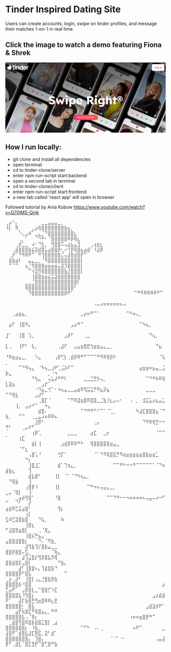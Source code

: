 # Tinder Inspired Dating Site

Users can create accounts, login, swipe on tinder profiles, and message their matches 1-on-1 in real time.

## Click the image to watch a demo featuring Fiona & Shrek

[<img src="https://github.com/Kamal2079/Tinder-Inspired-Dating-Site/blob/main/Home%20Screen.jpg" width="600">](https://drive.google.com/file/d/1Vr9u7-PsRoJYKh-YDJpq27BHHsG3HYUv/view?usp=sharing)

## How I run locally:
  - git clone and install all dependencies
  - open terminal
  - cd to tinder-clone/server
  - enter npm run-script start:backend
  - open a second tab in terminal
  - cd to tinder-clone/client
  - enter npm run-script start:frontend
  - a new tab called 'react app' will open in browser

Followed tutorial by Ania Kubow https://www.youtube.com/watch?v=Q70IMS-Qnjk


⢀⡴⠑⡄⠀⠀⠀⠀⠀⠀⠀⣀⣀⣤⣤⣤⣀⡀⠀⠀⠀⠀⠀⠀⠀⠀⠀⠀⠀⠀ 
⠸⡇⠀⠿⡀⠀⠀⠀⣀⡴⢿⣿⣿⣿⣿⣿⣿⣿⣷⣦⡀⠀⠀⠀⠀⠀⠀⠀⠀⠀ 
⠀⠀⠀⠀⠑⢄⣠⠾⠁⣀⣄⡈⠙⣿⣿⣿⣿⣿⣿⣿⣿⣆⠀⠀⠀⠀⠀⠀⠀⠀ 
⠀⠀⠀⠀⢀⡀⠁⠀⠀⠈⠙⠛⠂⠈⣿⣿⣿⣿⣿⠿⡿⢿⣆⠀⠀⠀⠀⠀⠀⠀ 
⠀⠀⠀⢀⡾⣁⣀⠀⠴⠂⠙⣗⡀⠀⢻⣿⣿⠭⢤⣴⣦⣤⣹⠀⠀⠀⢀⢴⣶⣆ 
⠀⠀⢀⣾⣿⣿⣿⣷⣮⣽⣾⣿⣥⣴⣿⣿⡿⢂⠔⢚⡿⢿⣿⣦⣴⣾⠁⠸⣼⡿ 
⠀⢀⡞⠁⠙⠻⠿⠟⠉⠀⠛⢹⣿⣿⣿⣿⣿⣌⢤⣼⣿⣾⣿⡟⠉⠀⠀⠀⠀⠀ 
⠀⣾⣷⣶⠇⠀⠀⣤⣄⣀⡀⠈⠻⣿⣿⣿⣿⣿⣿⣿⣿⣿⣿⡇⠀⠀⠀⠀⠀⠀ 
⠀⠉⠈⠉⠀⠀⢦⡈⢻⣿⣿⣿⣶⣶⣶⣶⣤⣽⡹⣿⣿⣿⣿⡇⠀⠀⠀⠀⠀⠀ 
⠀⠀⠀⠀⠀⠀⠀⠉⠲⣽⡻⢿⣿⣿⣿⣿⣿⣿⣷⣜⣿⣿⣿⡇⠀⠀⠀⠀⠀⠀ 
⠀⠀⠀⠀⠀⠀⠀⠀⢸⣿⣿⣷⣶⣮⣭⣽⣿⣿⣿⣿⣿⣿⣿⠀⠀⠀⠀⠀⠀⠀ 
⠀⠀⠀⠀⠀⠀⣀⣀⣈⣿⣿⣿⣿⣿⣿⣿⣿⣿⣿⣿⣿⣿⠇⠀⠀⠀⠀⠀⠀⠀ 
⠀⠀⠀⠀⠀⠀⢿⣿⣿⣿⣿⣿⣿⣿⣿⣿⣿⣿⣿⣿⣿⠃⠀⠀⠀⠀⠀⠀⠀⠀ 
⠀⠀⠀⠀⠀⠀⠀⠹⣿⣿⣿⣿⣿⣿⣿⣿⣿⣿⡿⠟⠁⠀⠀⠀⠀⠀⠀⠀⠀⠀ 
⠀⠀⠀⠀⠀⠀⠀⠀⠀⠉⠛⠻⠿⠿⠿⠿⠛⠉

⠀⠀⠀⠀⠀⠀⠀⠀⠀⠀⠀⠀⠀⠀⠀⠀⠀⠀⠀⠀⠀⠀⠀⠀⠀⠀⠀⢀⣀⣠⣤⣤⣤⣤⣤⣄⣀⠀⠀⠀⠀⠀⠀⠀⠀⠀⠀⠀⠀⠀⠀⠀⠀⠀⠀⠀⠀⠀⠀⠀⠀⠀⠀⠀⠀
⠀⠀⢀⣴⣶⣦⡀⠀⠀⠀⠀⠀⠀⠀⠀⠀⠀⠀⠀⠀⠀⠀⠀⣀⡴⠶⠛⠉⠁⠀⠀⠀⠀⠀⠀⠀⠀⠉⠓⠶⢄⡀⠀⠀⠀⠀⠀⠀⠀⠀⠀⠀⠀⠀⠀⠀⠀⠀⠀⠀⠀⠀⠀⠀⠀
⠀⣴⠏⠀⢸⣿⠻⡄⠀⠀⠀⠀⠀⠀⠀⠀⠀⠀⠀⠀⣠⡴⠛⠉⠀⠀⠀⠀⠀⠀⠀⠀⠀⠀⠀⠀⠀⠀⠀⠀⠀⠉⠳⢦⡀⠀⠀⠀⠀⠀⠀⠀⠀⠀⠀⠀⠀⠀⠀⠀⠀⠀⠀⠀⠀
⣸⠁⠀⠀⢸⣿⠀⢱⡀⠀⠀⠀⠀⠀⠀⠀⠀⠀⣠⡾⠋⠀⠀⠀⢀⣀⠀⠀⠀⠀⠀⠀⠀⠀⠀⠀⠀⠀⠀⠀⠀⠀⠀⠀⠙⢦⡀⠀⠀⠀⠀⠀⠀⠀⠀⠀⠀⠀⠀⠀⠀⠀⠀⠀⠀
⣇⢀⠀⠀⢸⠟⠃⠀⢧⡀⠀⠀⠀⠀⠀⠀⢀⣼⠏⠀⠀⣠⣤⣶⣿⣟⢳⣶⣶⣤⣄⣀⡀⠀⠀⠀⠀⠀⠀⠀⠀⠀⠀⠀⠀⠀⠙⣦⠀⠀⠀⠀⠀⠀⠀⠀⠀⠀⠀⠀⠀⠀⠀⠀⠀
⠘⠿⣶⣴⣤⣀⡀⠀⠀⠱⣄⠀⠀⠀⠀⢠⡿⢋⡇⢀⣾⡿⠿⠛⠋⠉⠉⠉⠛⠻⠿⢿⡿⠗⠀⠀⠀⠀⠀⠀⠀⠀⠀⠀⠀⠀⠀⠈⢧⡀⠀⠀⠀⠀⠀⠀⠀⠀⠀⠀⠀⠀⠀⠀⠀
⠀⠀⠀⠀⠉⠙⠻⢦⣄⠀⠈⠳⢦⣀⣰⠟⢁⣨⡵⠏⠉⠀⠀⠀⠀⠀⠀⠀⠀⠀⠀⠀⠀⠀⠀⠀⠀⠀⠀⠀⠀⣴⣶⣶⠶⣦⣤⣀⣨⡷⣄⠀⠀⠀⠀⠀⠀⠀⠀⠀⠀⠀⡀⠐⠲
⠀⠀⠀⠀⠀⠀⠀⠀⠙⢳⣄⠀⠀⢤⣥⡼⠛⠛⠇⠀⠀⠀⠀⠀⣀⣀⣉⣛⡳⢤⡀⠀⠀⠀⠀⠀⠀⠀⠀⠀⠀⠀⠀⠉⠙⠛⠷⠿⢿⣇⣽⣦⠀⠀⠀⠀⠀⠀⠀⠀⣠⡞⠁⠀⠀
⠀⠀⠀⠀⠀⠀⠀⠀⠀⠐⠹⣦⣀⢚⠁⠂⠲⢦⣤⣀⣀⣤⣶⠿⢻⣭⣭⡛⠻⣦⡽⣦⠀⠀⠀⠀⠀⠀⠀⠀⠀⠀⠀⣀⣀⣀⠀⠀⠀⠉⠙⢿⣧⠀⠀⠀⠀⠀⣠⡼⠋⠀⠀⠀⠀
⠀⠀⠀⠀⠀⠀⠀⠀⠀⠀⢀⣿⡏⠈⠀⠀⠀⠀⠀⠉⠛⠿⣽⣶⣿⠿⣿⣿⣀⣈⣷⡸⣆⡤⠤⠂⠀⠀⠠⠀⡀⠀⣺⣭⣥⡴⣦⣤⣅⠀⠀⠀⢸⡀⠀⣠⡴⠚⠉⠀⠀⠲⣄⠀⠀
⠀⠀⠀⠀⠀⠀⠀⠀⠀⠀⣾⣿⠄⠀⠀⠀⠀⠀⠀⠀⠀⠀⠀⠉⠙⠛⠛⠋⠊⠉⠁⠈⢁⡀⠀⠀⠀⠀⠀⠀⠳⣼⣏⣿⣿⣿⣦⠈⠙⢷⡀⠀⠀⠉⠉⠀⠀⢀⣀⣤⠴⠶⠿⠿⠦
⠀⠀⠀⠀⠀⠀⠀⠀⠀⣸⡿⠃⠀⠀⠀⠀⠀⠀⠀⠀⠀⠀⠀⠀⠀⠀⠀⢀⡤⠀⠀⠀⠀⠀⠀⠀⠀⠀⠀⠀⠀⠀⠙⠻⠿⢿⣛⠒⠒⢛⠃⠀⠀⠀⢀⡤⠞⠋⠀⠀⠀⠀⠀⠀⠀
⠀⠀⠀⠀⠀⠀⠀⠀⢰⡿⢁⠀⠀⠀⠀⠀⠀⠀⠀⣀⣀⣀⠀⠀⠀⠀⣴⣏⠀⠀⣀⡖⠀⠀⠀⠀⠀⠀⠀⠀⠀⠀⠀⠀⠀⠀⠈⠉⠉⠁⠀⠀⠀⢰⣏⠀⠀⠀⠀⠀⠀⠀⠀⠀⠀
⠀⠀⠀⠀⠀⠀⠀⠀⣾⡇⢸⠀⠀⠀⠀⠀⠀⣰⣾⡿⠿⠿⠛⠓⠀⠀⢿⣿⣿⣿⣿⣿⣶⣤⣀⠀⠀⠀⠀⠀⠀⠀⠀⠀⠀⠀⠀⠀⠀⠀⠀⠀⠀⠈⠋⣆⠀⠀⠀⠀⠀⠀⠀⠀⠀
⠀⠀⠀⠀⠀⠀⠀⢠⣿⢡⠘⠀⠀⠀⠀⠀⢚⡏⠁⠀⠀⠀⠀⠀⠀⠀⠀⠈⠁⠙⠻⢿⣿⣯⡛⠻⢶⣶⣶⣶⣶⣶⣿⣷⣶⣶⣁⠀⠀⠀⠀⠀⠀⠀⠀⠙⡆⠀⠀⠀⠀⠀⠀⠀⠀
⠀⠀⠀⠀⠀⠀⠀⢸⣿⣸⡁⠀⠀⠀⠀⠀⣾⠁⢙⢶⣄⡀⠀⠀⠀⠀⠀⠀⠀⠀⠀⠀⠀⠉⠉⠛⠓⠒⠒⠛⠉⠉⠉⠉⠉⠁⠈⠙⠶⣾⣷⣆⠀⠀⠀⠀⢹⠀⠀⠀⠀⠀⠀⠀⠀
⠀⠀⠀⠀⠀⠀⠀⣾⣧⣿⠃⠀⠀⠀⠀⢸⡇⠀⠈⠁⠈⠙⠳⢦⣄⡀⠀⠀⠀⠀⠀⠀⠀⠀⠀⠀⠀⠀⠀⠀⠀⠀⠀⠀⠀⠀⠀⠀⠀⠀⠙⢿⣷⠀⠀⠀⢸⠀⠀⠀⠀⠀⠀⠀⠀
⠀⠀⠀⠀⠀⠀⢠⣿⡿⠸⠀⠀⠀⠀⠀⢸⡇⠀⠀⠀⠀⠀⠀⠀⠀⠉⠛⠲⠦⢤⣤⣄⣀⡀⠀⠀⠀⠀⠀⠀⠀⠀⠀⠀⠀⠀⠀⠀⠀⣀⡤⠈⢿⡇⠀⠀⢸⠀⠀⠀⠀⠀⠀⠀⠀
⠀⠀⠀⣀⣴⡾⢻⣿⠁⠀⠀⠀⠀⠀⠀⠘⣿⠀⠀⠀⠀⠀⠀⠀⠀⠀⠀⠀⠀⠀⠀⠉⠉⠙⠛⠒⠒⠲⠶⠶⠶⠶⠦⢤⣤⠤⠴⠒⠋⠉⠀⠀⠈⠃⠀⠀⡞⠀⠀⠀⠀⠀⠀⠀⠀
⣴⣾⠿⣋⣭⣴⣿⠃⠀⠀⠀⠀⠀⠀⠀⠀⢻⡆⠀⠀⠀⠀⠀⠀⠀⠀⠀⠀⠀⠀⠀⠀⠀⠀⠀⠀⠀⠀⠀⠀⠀⠀⠀⠀⠀⠀⠀⠀⠀⠀⠀⠀⠀⠀⠀⢰⡇⠀⠀⠀⠀⠀⠀⠀⠀
⣫⠾⣋⣽⣿⣷⣿⠀⠀⠀⠙⢧⡀⠀⠀⠀⠀⠷⠀⠀⠀⠀⠀⠀⠀⠀⠀⠀⠀⠀⠀⠀⠀⠀⠀⠀⠀⠀⠀⠀⠀⠀⠀⠀⠀⠀⠀⠀⠀⠀⠀⠀⠀⠀⠀⢸⣿⣆⠀⠀⠀⠀⠀⠀⠀
⠋⣼⣿⢿⣶⣿⡇⠀⠀⠀⢀⠈⢿⣄⠀⠀⠀⠀⠀⠀⠀⠀⠀⠀⠀⠀⠀⠀⠀⠀⠀⠀⠀⠀⠀⠀⠀⠀⠀⠀⠀⠀⠀⠀⠀⠀⠀⠀⠀⠀⠀⠀⠀⠀⠀⢸⣿⡮⡛⣦⣄⠀⠀⠀⠀
⣤⣿⣿⣾⣿⣿⡆⠀⠀⠀⠙⠄⠈⠻⣷⡀⠀⠀⠀⠀⠀⠀⠀⠀⠀⠀⠀⠀⠀⠀⠀⠀⠀⠀⠀⠀⠀⠀⠀⠀⠀⠀⠀⠀⠀⠀⠀⠀⠀⠀⠀⠀⠀⠀⠀⣼⢻⣷⢹⡎⣿⣷⣤⣀⣀
⣿⣿⡿⣿⣿⠤⣫⡀⠀⠀⠀⠀⠀⠀⠈⢷⣄⠀⠀⠀⠀⠀⠀⠀⠀⠀⠀⠀⠀⠀⠀⠀⠀⠀⠀⠀⠀⠀⠀⠀⠀⠀⠀⠀⠀⠀⠀⠀⠀⠀⠀⠀⠀⠀⣼⢹⣬⣿⡞⢻⡿⣿⣧⡻⢿
⣿⣿⣾⣿⡯⣠⣿⡇⠀⠀⠀⠀⠀⠀⠀⠀⠙⣷⡄⠀⠀⠀⠀⠀⠀⠀⠀⠀⠀⠀⠀⠀⠀⠀⠀⠀⠀⠀⠀⠀⠀⠀⠀⠀⠀⠀⠀⠀⠀⠀⠀⠀⠀⣼⠃⢸⣿⣿⠦⡄⢹⣾⣿⣷⠙
⣿⣿⣿⣿⡿⠋⣿⣧⠀⠀⠀⠀⠀⠀⠀⠀⠀⠀⠉⠀⠀⠀⠀⠀⠀⠀⠀⠀⠀⠀⠀⠀⠀⠀⠀⠀⠀⠀⠀⠀⠀⠀⠀⠀⠀⠀⠀⠀⠀⢀⡴⢀⡼⠃⠀⢸⣿⡇⢠⣄⣘⣿⣷⡿⣷
⣿⣿⣿⣿⡷⠘⣿⣿⠀⠀⠀⠀⠀⠀⠀⠀⠀⠀⠀⠀⠀⠀⠀⠀⠀⠀⠀⠀⠀⠀⠀⠀⠀⠀⠀⠀⠀⠀⠀⠀⠀⠀⠀⠀⠀⠀⠀⠀⡴⣋⣴⠟⠁⠀⣠⡿⣿⣇⣀⠉⣿⣿⡋⠱⣏
⣿⣿⣿⣿⣧⠸⢻⣿⡆⠀⠀⠀⠀⠀⠀⠀⠀⠀⠀⠀⠀⠀⠀⠀⠀⠀⠀⠀⠀⠀⠀⠀⠀⠀⠀⠀⠀⠀⠀⠀⠀⠀⠀⠀⠀⣠⡴⣾⣾⠟⠁⠀⠀⣼⡏⣷⣿⣛⢻⣶⣿⠿⠿⣆⣟
⣿⣿⣿⣿⣿⡂⠀⣿⣧⠀⠀⠀⠀⠀⠀⠀⠀⠀⠀⠀⠀⠀⠀⠀⠀⠀⠀⠀⠀⠀⠀⠀⠀⠀⠀⠀⠀⠀⠀⠀⠀⠀⠀⣠⣾⣽⡾⠟⠁⠀⠀⠀⣴⡟⢷⣿⣏⠛⢿⣿⣦⣄⡀⠛⠛
⣿⣿⣿⣿⣿⣧⠠⠈⢿⡆⠀⠀⠀⠀⠀⠀⠀⠀⠀⠀⠀⠀⠀⠀⠀⠀⠀⠀⠀⠀⠀⠀⠀⠀⠀⠀⠀⠀⠰⠶⠶⣶⣿⡿⠛⠉⠀⠀⠀⠀⢀⣾⣿⢻⣿⠿⣿⡷⣾⣿⣍⣿⡇⢀⣴
⣿⣿⣿⣿⣿⣿⡆⠀⠸⣷⡀⠀⠀⠀⠀⠀⠀⠀⠀⠀⠀⠀⠀⠉⠋⠓⠀⠠⠄⢀⠀⠀⠀⠀⠀⠀⠀⠀⠀⠴⠟⠉⠀⠀⠀⠀⠀⠀⣀⣼⣿⠟⠁⣾⣿⣧⣼⣏⢿⣯⡀⣽⠃⣾⠁
⣿⣿⣿⣿⣿⣿⣿⡄⠀⢹⣿⡄⠀⠀⠀⠀⠀⠀⠀⠀⠀⠀⠀⠀⠀⠀⠀⠀⠀⠀⠀⠀⠈⠈⠁⠐⠂⠀⠀⠀⠀⠀⠀⠀⠀⠀⢠⣤⣼⡿⠋⢀⣾⣇⠈⣿⣏⣻⡟⠉⣿⢋⣿⠛⣷
